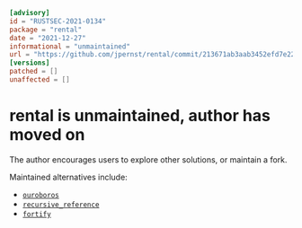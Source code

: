 ```toml
[advisory]
id = "RUSTSEC-2021-0134"
package = "rental"
date = "2021-12-27"
informational = "unmaintained"
url = "https://github.com/jpernst/rental/commit/213671ab3aab3452efd7e2290c6bb714ee327014"
[versions]
patched = []
unaffected = []
```

# rental is unmaintained, author has moved on

The author encourages users to explore other solutions, or maintain a fork.

Maintained alternatives include:

* [`ouroboros`](https://crates.io/crates/ouroboros)
* [`recursive_reference`](https://crates.io/crates/recursive_reference)
* [`fortify`](https://crates.io/crates/fortify)
